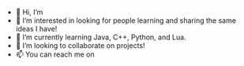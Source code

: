 - 👋 Hi, I’m 
- 👀 I’m interested in looking for people learning and sharing the same ideas I have!
- 🌱 I’m currently learning Java, C++, Python, and Lua.
- 💞️ I’m looking to collaborate on projects!
- 📫 You can reach me on

<!---
2SikNinja/2SikNinja is a ✨ special ✨ repository because its `README.md` (this file) appears on your GitHub profile.
You can click the Preview link to take a look at your changes.
--->

